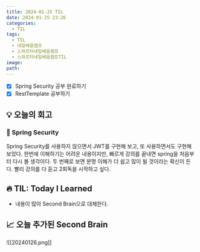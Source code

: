 ```yaml
---
title: 2024-01-25 TIL
date: 2024-01-25 23:26
categories:
  - TIL
tags:
  - TIL
  - 내일배움캠프
  - 스파르타내일배움캠프
  - 스파르타내일배움캠프TIL
image: 
path:
---
```


- [x] Spring Security 공부 완료하기
- [x] RestTemplate 공부하기

## 💡 오늘의 회고
### 👀 Spring Security
Spring Security를 사용하지 않으면서 JWT를 구현해 보고, 또 사용하면서도 구현해 보았다. 한번에 이해하기는 어려운 내용이지만, 빠르게 강의를 끝내면 spring을 처음부터 다시 볼 생각이다. 두 번째로 보면 분명 이해가 더 쉽고 많이 될 것이라는 확신이 든다. 빨리 강의를 다 듣고 2회독을 시작하고 싶다.

## 🔥 TIL: Today I Learned
+ 내용이 많아 Second Brain으로 대체한다.

## 📈 오늘 추가된 Second Brain
![[20240126.png]]